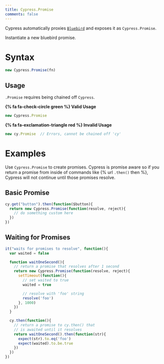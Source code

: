 ```yaml
---
title: Cypress.Promise
comments: false
---
```


Cypress automatically proxies [`Bluebird`](https://github.com/petkaantonov/bluebird) and exposes it as `Cypress.Promise`.

Instantiate a new bluebird promise.

# Syntax

```javascript
new Cypress.Promise(fn)
```

## Usage

`.Promise` requires being chained off `Cypress`.

**{% fa fa-check-circle green %} Valid Usage**

```javascript
new Cypress.Promise
```

**{% fa fa-exclamation-triangle red %} Invalid Usage**

```javascript
new cy.Promise  // Errors, cannot be chained off 'cy'
```

# Examples

Use `Cypress.Promise` to create promises. Cypress is promise aware so if you return a promise from inside of commands like {% url `.then()` then %}, Cypress will not continue until those promises resolve.

## Basic Promise

```javascript
cy.get("button").then(function($button){
  return new Cypress.Promise(function(resolve, reject){
    // do something custom here
  })
})
```

## Waiting for Promises

```javascript
it("waits for promises to resolve", function(){
  var waited = false

  function waitOneSecond(){
    // return a promise that resolves after 1 second
    return new Cypress.Promise(function(resolve, reject){
      setTimeout(function(){
        // set waited to true
        waited = true

        // resolve with 'foo' string
        resolve('foo')
      }, 1000)
    })
  }

  cy.then(function(){
    // return a promise to cy.then() that
    // is awaited until it resolves
    return waitOneSecond().then(function(str){
      expect(str).to.eq('foo')
      expect(waited).to.be.true
    })
  })
})
```
